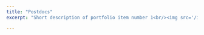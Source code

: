```yaml
---
title: "Postdocs"
excerpt: "Short description of portfolio item number 1<br/><img src='/images/500x300.png'>"

---
```

